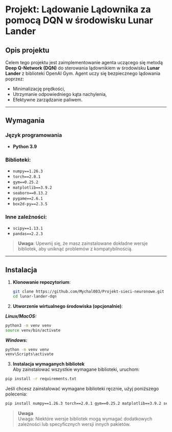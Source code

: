 # Projekt: Lądowanie Lądownika za pomocą DQN w środowisku Lunar Lander

## Opis projektu
Celem tego projektu jest zaimplementowanie agenta uczącego się metodą **Deep Q-Network (DQN)** do sterowania lądownikiem w środowisku **Lunar Lander** z biblioteki OpenAI Gym. Agent uczy się bezpiecznego lądowania poprzez:
- Minimalizację prędkości,
- Utrzymanie odpowiedniego kąta nachylenia,
- Efektywne zarządzanie paliwem.

---

## Wymagania

### Język programowania
- **Python 3.9**

### Biblioteki:
- `numpy==1.26.3`
- `torch==2.0.1`
- `gym==0.25.2`
- `matplotlib==3.9.2`
- `seaborn==0.13.2`
- `pygame==2.6.1`
- `box2d-py==2.3.5`

### Inne zależności:
- `scipy==1.13.1`
- `pandas==2.2.3`

> **Uwaga**: Upewnij się, że masz zainstalowane dokładne wersje bibliotek, aby uniknąć problemów z kompatybilnością.

---

## Instalacja

1. **Klonowanie repozytorium**:
   ```bash
   git clone https://github.com/Mychal003/Projekt-sieci-neuronowe.git
   cd lunar-lander-dqn
2. **Utworzenie wirtualnego środowiska (opcjonalnie)**:  

***Linux/MacOS:***         
   ```bash
   python3 -m venv venv
   source venv/bin/activate
```
***Windows:*** 
   ```bash
   python -m venv venv
   venv\Scripts\activate
```
3. **Instalacja wymaganych bibliotek**  
Aby zainstalować wszystkie wymagane biblioteki, uruchom:
```bash
pip install -r requirements.txt
```
Jeśli chcesz zainstalować wymagane biblioteki ręcznie, użyj poniższego polecenia:  
```bash
pip install numpy==1.26.3 torch==2.0.1 gym==0.25.2 matplotlib==3.9.2 seaborn==0.13.2 pygame==2.6.1 box2d-py==2.3.5 scipy==1.13.1 pandas==2.2.3
```
> **Uwaga**  
Uwaga: Niektóre wersje bibliotek mogą wymagać dodatkowych zależności lub specyficznych wersji innych pakietów.